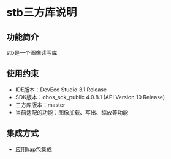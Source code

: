 # stb三方库说明
## 功能简介
stb是一个图像读写库
## 使用约束
- IDE版本：DevEco Studio 3.1 Release
- SDK版本：ohos_sdk_public 4.0.8.1 (API Version 10 Release)
- 三方库版本：master
- 当前适配的功能：图像加载、写出、缩放等功能

## 集成方式
+ [应用hap包集成](docs/hap_integrate.md)